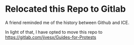 # Relocated this Repo to Gitlab

A friend reminded me of the history between Github and ICE.

In light of that, I have opted to move this repo to https://gitlab.com/jivesx/Guides-for-Protests

